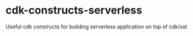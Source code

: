 # cdk-constructs-serverless
Useful cdk constructs for building serverless application on top of cdk/sst
